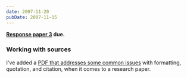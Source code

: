 ```yaml
---
date: 2007-11-20
pubDate: 2007-11-15
---
```


**[Response paper 3](../syllabus#response-3) due.**

### Working with sources

I've added a [PDF that addresses some common issues](/files/samplepaper.pdf) with formatting, quotation, and citation, when it comes to a research paper.
